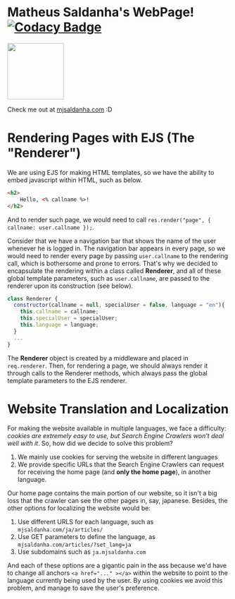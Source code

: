# Matheus Saldanha's WebPage! [![Codacy Badge](https://api.codacy.com/project/badge/Grade/5eee205014354cb7a2f3276274d00b11)](https://www.codacy.com/project/mhjsaldanha/mjsaldanha.com/dashboard?utm_source=github.com&amp;utm_medium=referral&amp;utm_content=matheushjs/mjsaldanha.com&amp;utm_campaign=Badge_Grade_Dashboard)

<a href="https://mjsaldanha.com"><img src="https://mjsaldanha.com/images/elf_icon.png" width="128" height="128"></a>

Check me out at [mjsaldanha.com](http://www.mjsaldanha.com) :D

# Rendering Pages with EJS (The "Renderer")

We are using EJS for making HTML templates, so we have the ability to embed javascript within HTML, such as below.
```html
<h2>
	Hello, <% callname %>!
</h2>
```
And to render such page, we would need to call `res.render("page", { callname: user.callname });`.

Consider that we have a navigation bar that shows the name of the user whenever he is logged in.
The navigation bar appears in every page, so we would need to render every page by passing `user.callname` to the rendering call, which is bothersome and prone to errors.
That's why we decided to encapsulate the rendering within a class called **Renderer**, and all of these global template parameters, such as `user.callname`,
  are passed to the renderer upon its construction (see below).

```js
class Renderer {
  constructor(callname = null, specialUser = false, language = "en"){
    this.callname = callname;
    this.specialUser = specialUser;
    this.language = language;
  }
  ...
}
```

The **Renderer** object is created by a middleware and placed in `req.renderer`.
Then, for rendering a page, we should always render it through calls to the Renderer methods, which always pass the global template parameters to the EJS renderer.

# Website Translation and Localization

For making the website available in multiple languages, we face a difficulty: *cookies are extremely easy to use, but Search Engine Crawlers won't deal well with it*.
So, how did we decide to solve this problem?

1. We mainly use cookies for serving the website in different languages
2. We provide specific URLs that the Search Engine Crawlers can request for receiving the home page (and **only the home page**), in another language.

Our home page contains the main portion of our website, so it isn't a big loss that the crawler can see the other pages in, say, japanese.
Besides, the other options for localizing the website would be:

1. Use different URLS for each language, such as `mjsaldanha.com/ja/articles/`
2. Use GET parameters to define the language, as `mjsaldanha.com/articles/?set_lang=ja`
3. Use subdomains such as `ja.mjsaldanha.com`

And each of these options are a gigantic pain in the ass because we'd have to change all anchors `<a href="..." ></a>` within the website to point to the language currently being used by the user.
By using cookies we avoid this problem, and manage to save the user's preference.
